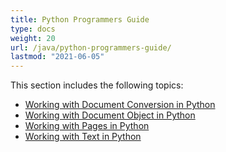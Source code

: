```yaml
---
title: Python Programmers Guide
type: docs
weight: 20
url: /java/python-programmers-guide/
lastmod: "2021-06-05"
---
```


This section includes the following topics:

- [Working with Document Conversion in Python](/pdf/java/working-with-document-conversion-in-python/)
- [Working with Document Object in Python](/pdf/java/working-with-document-object-in-python/)
- [Working with Pages in Python](/pdf/java/working-with-pages-in-python/)
- [Working with Text in Python](/pdf/java/working-with-text-in-python/)
